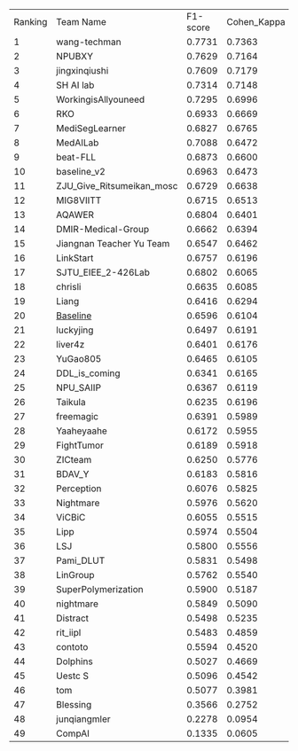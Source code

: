 | | | | | |
|-|-|-|-|-|
|Ranking|Team Name|F1-score|Cohen_Kappa|Average_Score|
|1|wang-techman|0.7731 |0.7363 |0.7547 |
|2|NPUBXY|0.7629 |0.7164 |0.7397 |
|3|jingxinqiushi|0.7609 |0.7179 |0.7394 |
|4|SH AI lab|0.7314 |0.7148 |0.7231 |
|5|WorkingisAllyouneed|0.7295 |0.6996 |0.7146 |
|6|RKO|0.6933 |0.6669 |0.6801 |
|7|MediSegLearner|0.6827 |0.6765 |0.6796 |
|8|MedAILab|0.7088 |0.6472 |0.6780 |
|9|beat-FLL|0.6873 |0.6600 |0.6736 |
|10|baseline_v2|0.6963 |0.6473 |0.6718 |
|11|ZJU_Give_Ritsumeikan_mosc|0.6729 |0.6638 |0.6683 |
|12|MIG8VIITT|0.6715 |0.6513 |0.6614 |
|13|AQAWER|0.6804 |0.6401 |0.6603 |
|14|DMIR-Medical-Group|0.6662 |0.6394 |0.6528 |
|15|Jiangnan Teacher Yu Team|0.6547 |0.6462 |0.6504 |
|16|LinkStart|0.6757 |0.6196 |0.6477 |
|17|SJTU_EIEE_2-426Lab|0.6802 |0.6065 |0.6433 |
|18|chrisli|0.6635 |0.6085 |0.6360 |
|19|Liang|0.6416 |0.6294 |0.6355 |
|20|[Baseline](https://github.com/LMMMEng/LLD-MMRI2023/tree/main/main)|0.6596 |0.6104 |0.6350 |
|21|luckyjing|0.6497 |0.6191 |0.6344 |
|22|liver4z|0.6401 |0.6176 |0.6288 |
|23|YuGao805|0.6465 |0.6105 |0.6285 |
|24|DDL_is_coming|0.6341 |0.6165 |0.6253 |
|25|NPU_SAIIP|0.6367 |0.6119 |0.6243 |
|26|Taikula|0.6235 |0.6196 |0.6215 |
|27|freemagic|0.6391 |0.5989 |0.6190 |
|28|Yaaheyaahe|0.6172 |0.5955 |0.6063 |
|29|FightTumor|0.6189 |0.5918 |0.6053 |
|30|ZICteam|0.6250 |0.5776 |0.6013 |
|31|BDAV_Y|0.6183 |0.5816 |0.6000 |
|32|Perception|0.6076 |0.5825 |0.5951 |
|33|Nightmare|0.5976 |0.5620 |0.5798 |
|34|ViCBiC|0.6055 |0.5515 |0.5785 |
|35|Lipp|0.5974 |0.5504 |0.5739 |
|36|LSJ|0.5800 |0.5556 |0.5678 |
|37|Pami_DLUT|0.5831 |0.5498 |0.5664 |
|38|LinGroup|0.5762 |0.5540 |0.5651 |
|39|SuperPolymerization|0.5900 |0.5187 |0.5543 |
|40|nightmare|0.5849 |0.5090 |0.5470 |
|41|Distract|0.5498 |0.5235 |0.5367 |
|42|rit_iipl|0.5483 |0.4859 |0.5171 |
|43|contoto|0.5594 |0.4520 |0.5057 |
|44|Dolphins|0.5027 |0.4669 |0.4848 |
|45|Uestc S|0.5096 |0.4542 |0.4819 |
|46|tom|0.5077 |0.3981 |0.4529 |
|47|Blessing|0.3566 |0.2752 |0.3159 |
|48|junqiangmler|0.2278 |0.0954 |0.1616 |
|49|CompAI|0.1335 |0.0605 |0.0970 |
